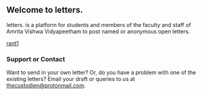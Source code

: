 ## Welcome to letters.

letters. is a platform for students and members of the faculty and staff of Amrita Vishwa Vidyapeetham to post named or anonymous open letters.

[rant1](/letters/rant1.md)

### Support or Contact

Want to send in your own letter? Or, do you have a problem with one of the existing letters? Email your draft or queries to us at [thecustodien@protonmail.com](thecustodien@protonmail.com).
